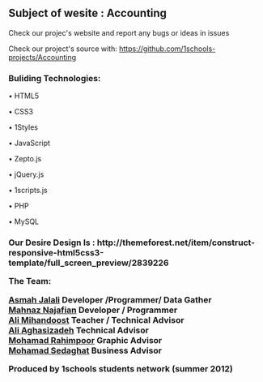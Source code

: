<h2>Subject of wesite : Accounting</h2>
Check our projec's website and report any bugs or ideas in issues

Check our project's source with:
https://github.com/1schools-projects/Accounting

<h3>Buliding Technologies:</h3>

• HTML5

•	CSS3

•	1Styles

•	JavaScript

•	Zepto.js

•	jQuery.js

•	1scripts.js

•	PHP

•	MySQL

<h3>Our Desire Design Is :</h3</br>
http://themeforest.net/item/construct-responsive-html5css3-template/full_screen_preview/2839226

<b>The Team:</b>

  [Asmah Jalali](http://github.com/Asmah_Jalali) Developer /Programmer/ Data Gather <br />
	[Mahnaz Najafian](http://github.com/Mahnaz) Developer / Programmer<br />
	[Ali Mihandoost](http://github.com/AliMD) Teacher / Technical Advisor<br />
	[Ali Aghasizadeh](http://github.com/AliGH) Technical Advisor<br />
	[Mohamad Rahimpoor](http://github.com/mrahimpoor) Graphic Advisor<br />
	[Mohamad Sedaghat](http://github.com/msedaghat) Business Advisor<br />



Produced by 1schools students network (summer 2012)

